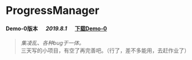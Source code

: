 # ProgressManager

#### Demo-0版本 &emsp; *2019.8.1* &emsp; [下载Demo-0](https://github.com/Asurx/ProgressManager/blob/master/_APKs/release/ProgressManagerDemo-0.apk)
> *集凌乱、各种bug于一体。*\
三天写的小项目，有空了再完善吧。（行了，差不多能用，去赶作业了）


